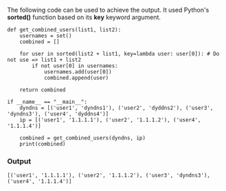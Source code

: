 The following code can be used to achieve the output. It used Python's **sorted()** function based on its **key** keyword argument.

	def get_combined_users(list1, list2):
		usernames = set()
		combined = []

		for user in sorted(list2 + list1, key=lambda user: user[0]): # Do not use => list1 + list2
			if not user[0] in usernames:
				usernames.add(user[0])
				combined.append(user)

		return combined

	if __name__ == "__main__":
		dyndns = [('user1', 'dyndns1'), ('user2', 'dyddns2'), ('user3', 'dyndns3'), ('user4', 'dyddns4')]
		ip = [('user1', '1.1.1.1'), ('user2', '1.1.1.2'), ('user4', '1.1.1.4')]

		combined = get_combined_users(dyndns, ip)
		print(combined)

### Output

	[('user1', '1.1.1.1'), ('user2', '1.1.1.2'), ('user3', 'dyndns3'), ('user4', '1.1.1.4')]
